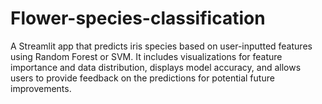 # Flower-species-classification
A Streamlit app that predicts iris species based on user-inputted features using Random Forest or SVM. It includes visualizations for feature importance and data distribution, displays model accuracy, and allows users to provide feedback on the predictions for potential future improvements.
